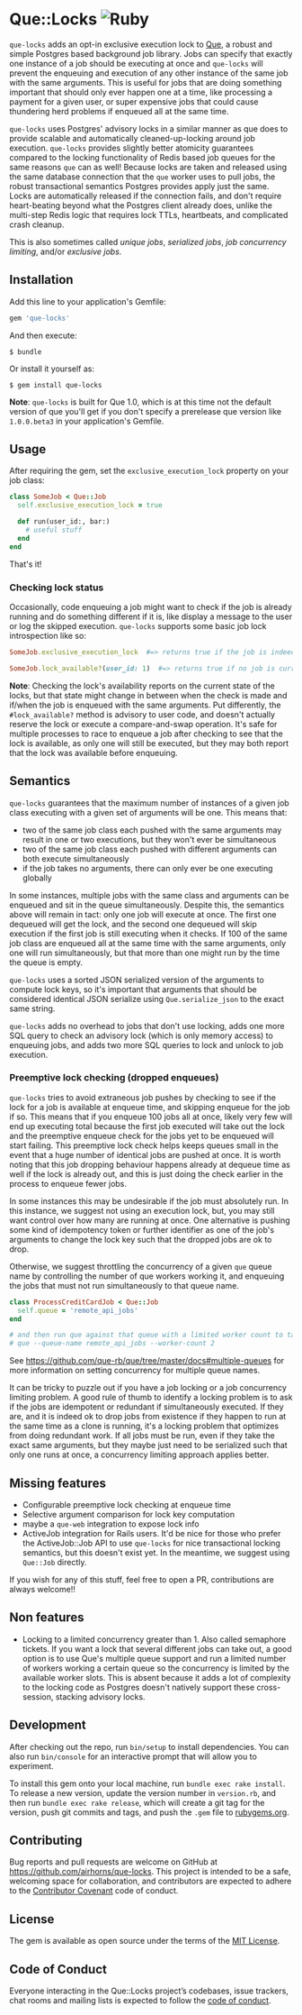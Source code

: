 # Que::Locks ![Ruby](https://github.com/airhorns/que-locks/workflows/Ruby/badge.svg)

`que-locks` adds an opt-in exclusive execution lock to [Que](https://github.com/que-rb/que), a robust and simple Postgres based background job library. Jobs can specify that exactly one instance of a job should be executing at once and `que-locks` will prevent the enqueuing and execution of any other instance of the same job with the same arguments. This is useful for jobs that are doing something important that should only ever happen one at a time, like processing a payment for a given user, or super expensive jobs that could cause thundering herd problems if enqueued all at the same time.

`que-locks` uses Postgres' advisory locks in a similar manner as que does to provide scalable and automatically cleaned-up-locking around job execution. `que-locks` provides slightly better atomicity guarantees compared to the locking functionality of Redis based job queues for the same reasons `que` can as well! Because locks are taken and released using the same database connection that the `que` worker uses to pull jobs, the robust transactional semantics Postgres provides apply just the same. Locks are automatically released if the connection fails, and don't require heart-beating beyond what the Postgres client already does, unlike the multi-step Redis logic that requires lock TTLs, heartbeats, and complicated crash cleanup.

This is also sometimes called _unique jobs_, _serialized jobs_, _job concurrency limiting_, and/or _exclusive jobs_.

## Installation

Add this line to your application's Gemfile:

```ruby
gem 'que-locks'
```

And then execute:

```
$ bundle
```

Or install it yourself as:

```
$ gem install que-locks
```

**Note**: `que-locks` is built for Que 1.0, which is at this time not the default version of que you'll get if you don't specify a prerelease que version like `1.0.0.beta3` in your application's Gemfile.

## Usage

After requiring the gem, set the `exclusive_execution_lock` property on your job class:

```ruby
class SomeJob < Que::Job
  self.exclusive_execution_lock = true

  def run(user_id:, bar:)
    # useful stuff
  end
end
```

That's it!

### Checking lock status

Occasionally, code enqueuing a job might want to check if the job is already running and do something different if it is, like display a message to the user or log the skipped execution. `que-locks` supports some basic job lock introspection like so:

```ruby
SomeJob.exclusive_execution_lock  #=> returns true if the job is indeed using que-locks

SomeJob.lock_available?(user_id: 1)  #=> returns true if no job is currently enqueued with these arguments or running right now holding the lock
```

**Note**: Checking the lock's availability reports on the current state of the locks, but that state might change in between when the check is made and if/when the job is enqueued with the same arguments. Put differently, the `#lock_available?` method is advisory to user code, and doesn't actually reserve the lock or execute a compare-and-swap operation. It's safe for multiple processes to race to enqueue a job after checking to see that the lock is available, as only one will still be executed, but they may both report that the lock was available before enqueuing.

## Semantics

`que-locks` guarantees that the maximum number of instances of a given job class executing with a given set of arguments will be one. This means that:

- two of the same job class each pushed with the same arguments may result in one or two executions, but they won't ever be simultaneous
- two of the same job class each pushed with different arguments can both execute simultaneously
- if the job takes no arguments, there can only ever be one executing globally

In some instances, multiple jobs with the same class and arguments can be enqueued and sit in the queue simultaneously. Despite this, the semantics above will remain in tact: only one job will execute at once. The first one dequeued will get the lock, and the second one dequeued will skip execution if the first job is still executing when it checks. If 100 of the same job class are enqueued all at the same time with the same arguments, only one will run simultaneously, but that more than one might run by the time the queue is empty.

`que-locks` uses a sorted JSON serialized version of the arguments to compute lock keys, so it's important that arguments that should be considered identical JSON serialize using `Que.serialize_json` to the exact same string.

`que-locks` adds no overhead to jobs that don't use locking, adds one more SQL query to check an advisory lock (which is only memory access) to enqueuing jobs, and adds two more SQL queries to lock and unlock to job execution.

### Preemptive lock checking (dropped enqueues)

`que-locks` tries to avoid extraneous job pushes by checking to see if the lock for a job is available at enqueue time, and skipping enqueue for the job if so. This means that if you enqueue 100 jobs all at once, likely very few will end up executing total because the first job executed will take out the lock and the preemptive enqueue check for the jobs yet to be enqueued will start failing. This preemptive lock check helps keeps queues small in the event that a huge number of identical jobs are pushed at once. It is worth noting that this job dropping behaviour happens already at dequeue time as well if the lock is already out, and this is just doing the check earlier in the process to enqueue fewer jobs.

In some instances this may be undesirable if the job must absolutely run. In this instance, we suggest not using an execution lock, but, you may still want control over how many are running at once. One alternative is pushing some kind of idempotency token or further identifier as one of the job's arguments to change the lock key such that the dropped jobs are ok to drop.

Otherwise, we suggest throttling the concurrency of a given `que` queue name by controlling the number of que workers working it, and enqueuing the jobs that must not run simultaneously to that queue name.

```ruby
class ProcessCreditCardJob < Que::Job
  self.queue = 'remote_api_jobs'
end

# and then run que against that queue with a limited worker count to take it easy on the remote API
# que --queue-name remote_api_jobs --worker-count 2
```

See https://github.com/que-rb/que/tree/master/docs#multiple-queues for more information on setting concurrency for multiple queue names.

It can be tricky to puzzle out if you have a job locking or a job concurrency limiting problem. A good rule of thumb to identify a locking problem is to ask if the jobs are idempotent or redundant if simultaneously executed. If they are, and it is indeed ok to drop jobs from existence if they happen to run at the same time as a clone is running, it's a locking problem that optimizes from doing redundant work. If all jobs must be run, even if they take the exact same arguments, but they maybe just need to be serialized such that only one runs at once, a concurrency limiting approach applies better.

## Missing features

- Configurable preemptive lock checking at enqueue time
- Selective argument comparison for lock key computation
- maybe a `que-web` integration to expose lock info
- ActiveJob integration for Rails users. It'd be nice for those who prefer the ActiveJob::Job API to use `que-locks` for nice transactional locking semantics, but this doesn't exist yet. In the meantime, we suggest using `Que::Job` directly.

If you wish for any of this stuff, feel free to open a PR, contributions are always welcome!!

## Non features

- Locking to a limited concurrency greater than 1. Also called semaphore tickets. If you want a lock that several different jobs can take out, a good option is to use Que's multiple queue support and run a limited number of workers working a certain queue so the concurrency is limited by the available worker slots. This is absent because it adds a lot of complexity to the locking code as Postgres doesn't natively support these cross-session, stacking advisory locks.

## Development

After checking out the repo, run `bin/setup` to install dependencies. You can also run `bin/console` for an interactive prompt that will allow you to experiment.

To install this gem onto your local machine, run `bundle exec rake install`. To release a new version, update the version number in `version.rb`, and then run `bundle exec rake release`, which will create a git tag for the version, push git commits and tags, and push the `.gem` file to [rubygems.org](https://rubygems.org).

## Contributing

Bug reports and pull requests are welcome on GitHub at https://github.com/airhorns/que-locks. This project is intended to be a safe, welcoming space for collaboration, and contributors are expected to adhere to the [Contributor Covenant](http://contributor-covenant.org) code of conduct.

## License

The gem is available as open source under the terms of the [MIT License](https://opensource.org/licenses/MIT).

## Code of Conduct

Everyone interacting in the Que::Locks project’s codebases, issue trackers, chat rooms and mailing lists is expected to follow the [code of conduct](https://github.com/hornairs/que-locks/blob/master/CODE_OF_CONDUCT.md).
